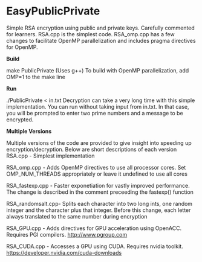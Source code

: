 # EasyPublicPrivate
Simple RSA encryption using public and private keys. Carefully commented 
for learners. RSA.cpp is the simplest code. RSA_omp.cpp has a few changes
to facilitate OpenMP parallelization and includes pragma directives for
OpenMP.

**Build**

   make PublicPrivate 
   (Uses g++)
To build with OpenMP parallelization, add OMP=1 to the make line
   
   
   
**Run**

   ./PublicPrivate < in.txt
Decryption can take a very long time with this simple implementation. You can run without taking input from in.txt. In that case, you will be prompted to enter two prime numbers and a message to be encrypted.

**Multiple Versions**

Multiple versions of the code are provided to give insight into speeding up encryption/decryption. Below are short descriptions of each version
RSA.cpp           - Simplest implementation

RSA_omp.cpp       - Adds OpenMP directives to use all processor cores.
                    Set OMP_NUM_THREADS appropriately or leave it undefined
                    to use all cores

RSA_fastexp.cpp   - Faster exponetiation for vastly improved performance.
                    The change is described in the comment preceeding the
                    fastexp() function

RSA_randomsalt.cpp- Splits each character into two long ints, one random
                    integer and the character plus that integer. Before
                    this change, each letter always translated to the same
                    number during encryption

RSA_GPU.cpp       - Adds directives for GPU acceleration using OpenACC. 
                    Requires PGI compilers. http://www.pgroup.com

RSA_CUDA.cpp      - Accesses a GPU using CUDA. Requires nvidia toolkit.
                    https://developer.nvidia.com/cuda-downloads
